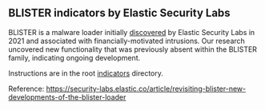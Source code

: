 ## BLISTER indicators by Elastic Security Labs

BLISTER is a malware loader initially [discovered](https://www.elastic.co/security-labs/elastic-security-uncovers-blister-malware-campaign) by Elastic Security Labs in 2021 and associated with financially-motivated intrusions. Our research uncovered new functionality that was previously absent within the BLISTER family, indicating ongoing development.

Instructions are in the root [indicators](../README.md) directory.

Reference: https://security-labs.elastic.co/article/revisiting-blister-new-developments-of-the-blister-loader